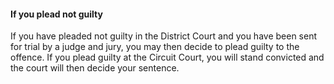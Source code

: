 ####  **If you plead not guilty**

If you have pleaded not guilty in the District Court and you have been sent
for trial by a judge and jury, you may then decide to plead guilty to the
offence. If you plead guilty at the Circuit Court, you will stand convicted
and the court will then decide your sentence.
